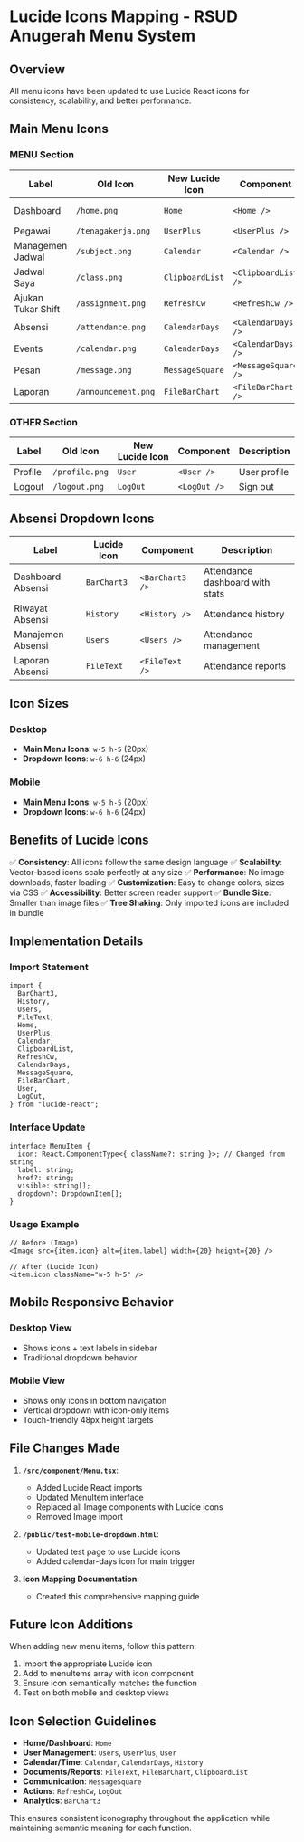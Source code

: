 # Lucide Icons Mapping - RSUD Anugerah Menu System

## Overview

All menu icons have been updated to use Lucide React icons for consistency, scalability, and better performance.

## Main Menu Icons

### MENU Section

| Label              | Old Icon            | New Lucide Icon | Component           | Description              |
| ------------------ | ------------------- | --------------- | ------------------- | ------------------------ |
| Dashboard          | `/home.png`         | `Home`          | `<Home />`          | Home/Dashboard main page |
| Pegawai            | `/tenagakerja.png`  | `UserPlus`      | `<UserPlus />`      | Employee management      |
| Managemen Jadwal   | `/subject.png`      | `Calendar`      | `<Calendar />`      | Schedule management      |
| Jadwal Saya        | `/class.png`        | `ClipboardList` | `<ClipboardList />` | My schedule/tasks        |
| Ajukan Tukar Shift | `/assignment.png`   | `RefreshCw`     | `<RefreshCw />`     | Shift swap requests      |
| Absensi            | `/attendance.png`   | `CalendarDays`  | `<CalendarDays />`  | Attendance system        |
| Events             | `/calendar.png`     | `CalendarDays`  | `<CalendarDays />`  | Events calendar          |
| Pesan              | `/message.png`      | `MessageSquare` | `<MessageSquare />` | Messages/communication   |
| Laporan            | `/announcement.png` | `FileBarChart`  | `<FileBarChart />`  | Reports/announcements    |

### OTHER Section

| Label   | Old Icon       | New Lucide Icon | Component    | Description  |
| ------- | -------------- | --------------- | ------------ | ------------ |
| Profile | `/profile.png` | `User`          | `<User />`   | User profile |
| Logout  | `/logout.png`  | `LogOut`        | `<LogOut />` | Sign out     |

## Absensi Dropdown Icons

| Label             | Lucide Icon | Component       | Description                     |
| ----------------- | ----------- | --------------- | ------------------------------- |
| Dashboard Absensi | `BarChart3` | `<BarChart3 />` | Attendance dashboard with stats |
| Riwayat Absensi   | `History`   | `<History />`   | Attendance history              |
| Manajemen Absensi | `Users`     | `<Users />`     | Attendance management           |
| Laporan Absensi   | `FileText`  | `<FileText />`  | Attendance reports              |

## Icon Sizes

### Desktop

- **Main Menu Icons**: `w-5 h-5` (20px)
- **Dropdown Icons**: `w-6 h-6` (24px)

### Mobile

- **Main Menu Icons**: `w-5 h-5` (20px)
- **Dropdown Icons**: `w-6 h-6` (24px)

## Benefits of Lucide Icons

✅ **Consistency**: All icons follow the same design language
✅ **Scalability**: Vector-based icons scale perfectly at any size
✅ **Performance**: No image downloads, faster loading
✅ **Customization**: Easy to change colors, sizes via CSS
✅ **Accessibility**: Better screen reader support
✅ **Bundle Size**: Smaller than image files
✅ **Tree Shaking**: Only imported icons are included in bundle

## Implementation Details

### Import Statement

```tsx
import {
  BarChart3,
  History,
  Users,
  FileText,
  Home,
  UserPlus,
  Calendar,
  ClipboardList,
  RefreshCw,
  CalendarDays,
  MessageSquare,
  FileBarChart,
  User,
  LogOut,
} from "lucide-react";
```

### Interface Update

```tsx
interface MenuItem {
  icon: React.ComponentType<{ className?: string }>; // Changed from string
  label: string;
  href?: string;
  visible: string[];
  dropdown?: DropdownItem[];
}
```

### Usage Example

```tsx
// Before (Image)
<Image src={item.icon} alt={item.label} width={20} height={20} />

// After (Lucide Icon)
<item.icon className="w-5 h-5" />
```

## Mobile Responsive Behavior

### Desktop View

- Shows icons + text labels in sidebar
- Traditional dropdown behavior

### Mobile View

- Shows only icons in bottom navigation
- Vertical dropdown with icon-only items
- Touch-friendly 48px height targets

## File Changes Made

1. **`/src/component/Menu.tsx`**:

   - Added Lucide React imports
   - Updated MenuItem interface
   - Replaced all Image components with Lucide icons
   - Removed Image import

2. **`/public/test-mobile-dropdown.html`**:

   - Updated test page to use Lucide icons
   - Added calendar-days icon for main trigger

3. **Icon Mapping Documentation**:
   - Created this comprehensive mapping guide

## Future Icon Additions

When adding new menu items, follow this pattern:

1. Import the appropriate Lucide icon
2. Add to menuItems array with icon component
3. Ensure icon semantically matches the function
4. Test on both mobile and desktop views

## Icon Selection Guidelines

- **Home/Dashboard**: `Home`
- **User Management**: `Users`, `UserPlus`, `User`
- **Calendar/Time**: `Calendar`, `CalendarDays`, `History`
- **Documents/Reports**: `FileText`, `FileBarChart`, `ClipboardList`
- **Communication**: `MessageSquare`
- **Actions**: `RefreshCw`, `LogOut`
- **Analytics**: `BarChart3`

This ensures consistent iconography throughout the application while maintaining semantic meaning for each function.
